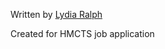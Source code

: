 Written by [Lydia Ralph](https://www.linkedin.com/in/lydiaralph/)

Created for HMCTS job application
